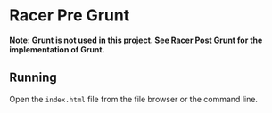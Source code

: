 Racer Pre Grunt
================

**Note: Grunt is not used in this project. See [Racer Post Grunt](./racer-post-grunt) for the implementation of Grunt.**

Running
-------
Open the `index.html` file from the file browser or the command line.